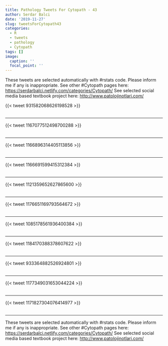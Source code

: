 ```yaml
---
title: Pathology Tweets For Cytopath - 43
author: Serdar Balci
date: '2019-11-27'
slug: tweetsForCytopath43
categories:
  - R
  - tweets
  - pathology
  - Cytopath
tags: []
image:
  caption: ''
  focal_point: ''
---
```



These tweets are selected automatically with #rstats code. Please inform me if any is inappropriate.
See other #Cytopath pages here: https://serdarbalci.netlify.com/categories/Cytopath/ 
See selected social media based textbook project here: http://www.patolojinotlari.com/

{{< tweet 931582068626198528 >}}
<br>
<br>
<hr>
{{< tweet 1167077512498700288 >}}
<br>
<br>
<hr>
{{< tweet 1166896314405113856 >}}
<br>
<br>
<hr>
{{< tweet 1166691599415312384 >}}
<br>
<br>
<hr>
{{< tweet 1121359652627865600 >}}
<br>
<br>
<hr>
{{< tweet 1176651169793564672 >}}
<br>
<br>
<hr>
{{< tweet 1085178561936400384 >}}
<br>
<br>
<hr>
{{< tweet 1184170388378607622 >}}
<br>
<br>
<hr>
{{< tweet 933364882526924801 >}}
<br>
<br>
<hr>
{{< tweet 1177349031653044224 >}}
<br>
<br>
<hr>
{{< tweet 1171827304076414977 >}}
<br>
<br>
<hr>


These tweets are selected automatically with #rstats code. Please inform me if any is inappropriate.
See other #Cytopath pages here: https://serdarbalci.netlify.com/categories/Cytopath/ 
See selected social media based textbook project here: http://www.patolojinotlari.com/
